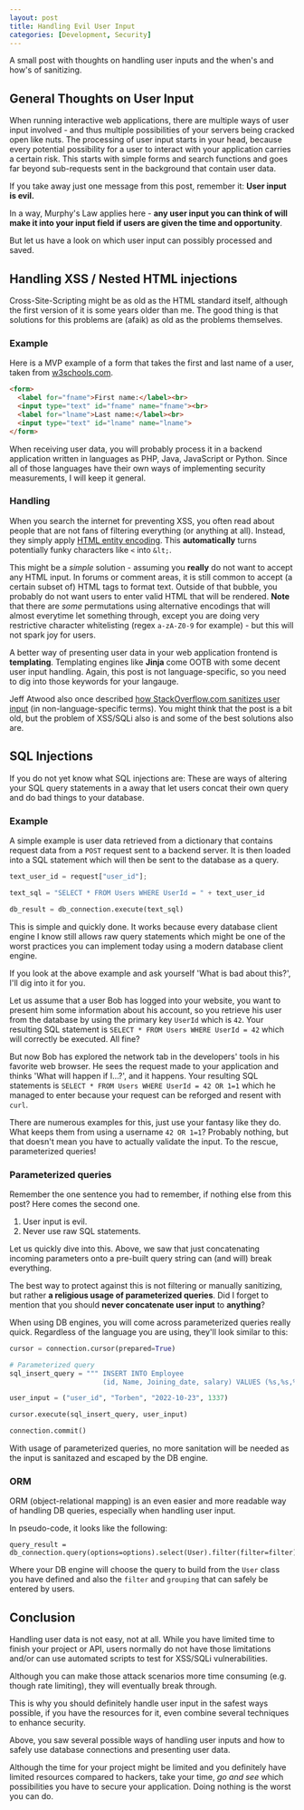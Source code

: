 ```yaml
---
layout: post
title: Handling Evil User Input
categories: [Development, Security]
---
```


A small post with thoughts on handling user inputs and the when's and how's of sanitizing.

## General Thoughts on User Input

When running interactive web applications, there are multiple ways of user input involved - and thus multiple possibilities of your servers being cracked open like nuts. The processing of user input starts in your head, because every potential possibility for a user to interact with your application carries a certain risk. This starts with simple forms and search functions and goes far beyond sub-requests sent in the background that contain user data.

If you take away just one message from this post, remember it: **User input is evil.**

In a way, Murphy's Law applies here - **any user input you can think of will make it into your input field if users are given the time and opportunity**.

But let us have a look on which user input can possibly processed and saved.

## Handling XSS / Nested HTML injections

Cross-Site-Scripting might be as old as the HTML standard itself, although the first version of it is some years older than me. The good thing is that solutions for this problems are (afaik) as old as the problems themselves.

### Example

Here is a MVP example of a form that takes the first and last name of a user, taken from [w3schools.com](https://www.w3schools.com/html/html_forms.asp).

```html
<form>
  <label for="fname">First name:</label><br>
  <input type="text" id="fname" name="fname"><br>
  <label for="lname">Last name:</label><br>
  <input type="text" id="lname" name="lname">
</form>
```

When receiving user data, you will probably process it in a backend application written in languages as PHP, Java, JavaScript or Python. Since all of those languages have their own ways of implementing security measurements, I will keep it general.

### Handling

When you search the internet for preventing XSS, you often read about people that are not fans of filtering everything (or anything at all). Instead, they simply apply [HTML entity encoding](https://en.wikipedia.org/wiki/Character_encodings_in_HTML). This **automatically** turns potentially funky characters like `<` into `&lt;`.

This might be a *simple* solution - assuming you **really** do not want to accept any HTML input. In forums or comment areas, it is still common to accept (a certain subset of) HTML tags to format text. Outside of that bubble, you probably do not want users to enter valid HTML that will be rendered. **Note** that there are *some* permutations using alternative encodings that will almost everytime let something through, except you are doing very restrictive character whitelisting (regex `a-zA-Z0-9` for example) - but this will not spark joy for users.

A better way of presenting user data in your web application frontend is **templating**. Templating engines like **Jinja** come OOTB with some decent user input handling. Again, this post is not language-specific, so you need to dig into those keywords for your langauge.

Jeff Atwood also once described [how StackOverflow.com sanitizes user input](https://blog.stackoverflow.com/2008/06/safe-html-and-xss/) (in non-language-specific terms). You might think that the post is a bit old, but the problem of XSS/SQLi also is and some of the best solutions also are.

## SQL Injections

If you do not yet know what SQL injections are: These are ways of altering your SQL query statements in a away that let users concat their own query and do bad things to your database.

### Example

A simple example is user data retrieved from a dictionary that contains request data from a `POST` request sent to a backend server. It is then loaded into a SQL statement which will then be sent to the database as a query.

```python
text_user_id = request["user_id"];

text_sql = "SELECT * FROM Users WHERE UserId = " + text_user_id

db_result = db_connection.execute(text_sql)
```

This is simple and quickly done. It works because every database client engine I know still allows raw query statements which might be one of the worst practices you can implement today using a modern database client engine.

If you look at the above example and ask yourself 'What is bad about this?', I'll dig into it for you.

Let us assume that a user Bob has logged into your website, you want to present him some information about his account, so you retrieve his user from the database by using the primary key `UserId` which is `42`. Your resulting SQL statement is `SELECT * FROM Users WHERE UserId = 42` which will correctly be executed. All fine?

But now Bob has explored the network tab in the developers' tools in his favorite web browser. He sees the request made to your application and thinks 'What will happen if I...?', and it happens. Your resulting SQL statements is `SELECT * FROM Users WHERE UserId = 42 OR 1=1` which he managed to enter because your request can be reforged and resent with `curl`.

There are numerous examples for this, just use your fantasy like they do. What keeps them from using a username `42 OR 1=1`? Probably nothing, but that doesn't mean you have to actually validate the input. To the rescue, parameterized queries!

### Parameterized queries

Remember the one sentence you had to remember, if nothing else from this post? Here comes the second one.

1. User input is evil.
2. Never use raw SQL statements.

Let us quickly dive into this. Above, we saw that just concatenating incoming parameters onto a pre-built query string can (and will) break everything.

The best way to protect against this is not filtering or manually sanitizing, but rather **a religious usage of parameterized queries**. Did I forget to mention that you should **never concatenate user input** to **anything**?

When using DB engines, you will come across parameterized queries really quick. Regardless of the language you are using, they'll look similar to this:

```python
cursor = connection.cursor(prepared=True)

# Parameterized query
sql_insert_query = """ INSERT INTO Employee
                       (id, Name, Joining_date, salary) VALUES (%s,%s,%s,%s)"""

user_input = ("user_id", "Torben", "2022-10-23", 1337)

cursor.execute(sql_insert_query, user_input)

connection.commit()
```

With usage of parameterized queries, no more sanitation will be needed as the input is sanitazed and escaped by the DB engine.

### ORM

ORM (object-relational mapping) is an even easier and more readable way of handling DB queries, especially when handling user input.

In pseudo-code, it looks like the following:

```text
query_result = db_connection.query(options=options).select(User).filter(filter=filter).groupby(grouping)
```

Where your DB engine will choose the query to build from the `User` class you have defined and also the `filter` and `grouping` that can safely be entered by users.

## Conclusion

Handling user data is not easy, not at all. While you have limited time to finish your project or API, users normally do not have those limitations and/or can use automated scripts to test for XSS/SQLi vulnerabilities.

Although you can make those attack scenarios more time consuming (e.g. though rate limiting), they will eventually break through.

This is why you should definitely handle user input in the safest ways possible, if you have the resources for it, even combine several techniques to enhance security.

Above, you saw several possible ways of handling user inputs and how to safely use database connections and presenting user data.

Although the time for your project might be limited and you definitely have limited resources compared to hackers, take your time, *go and see* which possibilities you have to secure your application. Doing nothing is the worst you can do.
